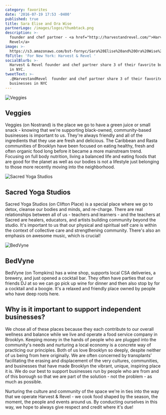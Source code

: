 ```yaml
---
category: favorites
date: '2016-07-19 17:53 -0400'
published: true
title: Sara Elise and Ora Wise
partnerLogo: /images/logos/thumbtack.png
description: >-
  founder and chef partner - <a href="http://harvestandrevel.com/">Harvest &
  Revel</a>
image: >-
  https://s3.amazonaws.com/bst-fornyc/Sara%20Elise%20and%20Ora%20Wise%20Main%20Portrait.jpg
fbTitle: 'For New York: Harvest & Revel '
socialBlurb: >-
  Harvest & Revel founder and chef partner share 3 of their favorite businesses
  in NYC.
tweetText: >-
  .@HarvestandRevel  founder and chef partner share 3 of their favorite
  businesses in NYC
---
```

![Veggies](https://s3.amazonaws.com/bst-fornyc/Sara%20Elise%20and%20Ora%20Wise%20Veggies.jpg)
## Veggies
Veggies (on Nostrand) is the place we go to have a green juice or small snack - knowing that we're supporting black-owned, community-based businesses is important to us. They're always friendly and all of the ingredients that they use are fresh and delicious. The Caribbean and Rasta communities of Brooklyn have been focused on eating healthy, fresh and often organic food long before it became a more mainstream trend. Focusing on full body nutrition, living a balanced life and eating foods that are good for the planet as well as our bodies is not a lifestyle just belonging to those more recently moving into the neighborhood. 

![Sacred Yoga Studios](https://s3.amazonaws.com/bst-fornyc/Sara%20Elise%20and%20Ora%20Wise%20Sacred%20Yoga.jpg)
## Sacred Yoga Studios
Sacred Yoga Studios (on Clifton Place) is a special place where we go to detox, cleanse our bodies and minds, and re-charge. There are real relationships between all of us - teachers and learners - and the teachers at Sacred are healers, educators, and artists building community beyond the studio. It's important to us that our physical and spiritual self care is within the context of collective care and strengthening community. There's also an emphasis on awesome music, which is crucial!

![BedVyne](https://s3.amazonaws.com/bst-fornyc/Sara%20Elise%20and%20Ora%20Wise%20BedVyne.jpg)
## BedVyne
BedVyne (on Tompkins) has a wine shop, supports local CSA deliveries, a brewery, and just opened a cocktail bar. They often have parties that our friends DJ at so we can go pick up wine for dinner and then also stop by for a cocktail and a boogie. It's a relaxed and friendly place owned by people who have deep roots here. 

## Why is it important to support independent businesses? 
We chose all of these places because they each contribute to our overall wellness and balance while we live and operate a food service company in Brooklyn. Keeping money in the hands of people who are plugged into the community's needs and nurturing a local economy is a concrete way of practicing our principles. Both of us love Brooklyn so deeply, despite neither of us being from here originally. We are often concerned by transplants’ facilitating the erasing and displacement of the very cultures, communities, and businesses that have made Brooklyn the vibrant, unique, inspiring place it is. We do our best to support businesses run by people who are from and of this borough so that we are part of the solution - not the problem - as much as possible. 

Nurturing the culture and community of the space we're in ties into the way that we operate Harvest & Revel - we cook food shaped by the season, the moment, the people and events around us. By conducting ourselves in this way, we hope to always give respect and credit where it's due!
